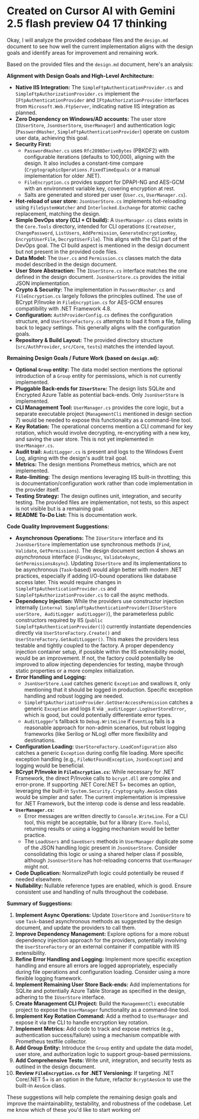 # Created on Cursor AI with Gemini 2.5 flash preview 04 17 thinking

Okay, I will analyze the provided codebase files and the `design.md` document to see how well the current implementation aligns with the design goals and identify areas for improvement and remaining work.

Based on the provided files and the `design.md` document, here's an analysis:

**Alignment with Design Goals and High-Level Architecture:**

*   **Native IIS Integration:** The `SimpleFtpAuthenticationProvider.cs` and `SimpleFtpAuthorizationProvider.cs` implement the `IFtpAuthenticationProvider` and `IFtpAuthorizationProvider` interfaces from `Microsoft.Web.FtpServer`, indicating native IIS integration as planned.
*   **Zero Dependency on Windows/AD accounts:** The user store (`IUserStore`, `JsonUserStore`, `UserManager`) and authentication logic (`PasswordHasher`, `SimpleFtpAuthenticationProvider`) operate on custom user data, achieving this goal.
*   **Security First:**
    *   `PasswordHasher.cs` uses `Rfc2898DeriveBytes` (PBKDF2) with configurable iterations (defaults to 100,000), aligning with the design. It also includes a constant-time compare (`CryptographicOperations.FixedTimeEquals` or a manual implementation for older .NET).
    *   `FileEncryption.cs` provides support for DPAPI-NG and AES-GCM with an environment variable key, covering encryption at rest.
    *   Salts are generated and stored per user (`User.cs`, `UserManager.cs`).
*   **Hot-reload of user store:** `JsonUserStore.cs` implements hot-reloading using `FileSystemWatcher` and `Interlocked.Exchange` for atomic cache replacement, matching the design.
*   **Simple DevOps story (CLI + CI build):** A `UserManager.cs` class exists in the `Core.Tools` directory, intended for CLI operations (`CreateUser`, `ChangePassword`, `ListUsers`, `AddPermission`, `GenerateEncryptionKey`, `EncryptUserFile`, `DecryptUserFile`). This aligns with the CLI part of the DevOps goal. The CI build aspect is mentioned in the design document but not present in the provided code files.
*   **Data Model:** The `User.cs` and `Permission.cs` classes match the data model described in the design document.
*   **User Store Abstraction:** The `IUserStore.cs` interface matches the one defined in the design document. `JsonUserStore.cs` provides the initial JSON implementation.
*   **Crypto & Security:** The implementation in `PasswordHasher.cs` and `FileEncryption.cs` largely follows the principles outlined. The use of BCrypt P/Invoke in `FileEncryption.cs` for AES-GCM ensures compatibility with .NET Framework 4.8.
*   **Configuration:** `AuthProviderConfig.cs` defines the configuration structure, and `UserStoreFactory.cs` attempts to load it from a file, falling back to legacy settings. This generally aligns with the configuration goals.
*   **Repository & Build Layout:** The provided directory structure (`src/AuthProvider`, `src/Core`, `tests`) matches the intended layout.

**Remaining Design Goals / Future Work (based on `design.md`):**

*   **Optional `Group` entity:** The data model section mentions the optional introduction of a `Group` entity for permissions, which is not currently implemented.
*   **Pluggable Back-ends for `IUserStore`:** The design lists SQLite and Encrypted Azure Table as potential back-ends. Only `JsonUserStore` is implemented.
*   **CLI Management Tool:** `UserManager.cs` provides the core logic, but a separate executable project (`ManagementCli` mentioned in design section 7) would be needed to expose this functionality as a command-line tool.
*   **Key Rotation:** The operational concerns mention a CLI command for key rotation, which would involve decrypting, re-encrypting with a new key, and saving the user store. This is not yet implemented in `UserManager.cs`.
*   **Audit trail:** `AuditLogger.cs` is present and logs to the Windows Event Log, aligning with the design's audit trail goal.
*   **Metrics:** The design mentions Prometheus metrics, which are not implemented.
*   **Rate-limiting:** The design mentions leveraging IIS built-in throttling; this is documentation/configuration work rather than code implementation in the provider itself.
*   **Testing Strategy:** The design outlines unit, integration, and security testing. The provided files are implementation, not tests, so this aspect is not visible but is a remaining goal.
*   **README To-Do List:** This is documentation work.

**Code Quality Improvement Suggestions:**

*   **Asynchronous Operations:** The `IUserStore` interface and its `JsonUserStore` implementation use synchronous methods (`Find`, `Validate`, `GetPermissions`). The design document section 4 shows an *asynchronous* interface (`FindAsync`, `ValidateAsync`, `GetPermissionsAsync`). Updating `IUserStore` and its implementations to be asynchronous (`Task`-based) would align better with modern .NET practices, especially if adding I/O-bound operations like database access later. This would require changes in `SimpleFtpAuthenticationProvider.cs` and `SimpleFtpAuthorizationProvider.cs` to call the async methods.
*   **Dependency Injection:** While the providers use constructor injection internally (`internal SimpleFtpAuthenticationProvider(IUserStore userStore, AuditLogger auditLogger)`), the parameterless public constructors required by IIS (`public SimpleFtpAuthenticationProvider()`) currently instantiate dependencies directly via `UserStoreFactory.Create()` and `UserStoreFactory.GetAuditLogger()`. This makes the providers less testable and tightly coupled to the factory. A proper dependency injection container setup, if possible within the IIS extensibility model, would be an improvement. If not, the factory could potentially be improved to allow injecting dependencies for testing, maybe through static properties or a more complex initialization.
*   **Error Handling and Logging:**
    *   `JsonUserStore.Load` catches generic `Exception` and swallows it, only mentioning that it should be logged in production. Specific exception handling and robust logging are needed.
    *   `SimpleFtpAuthorizationProvider.GetUserAccessPermission` catches a generic `Exception` and logs it via `_auditLogger.LogUserStoreError`, which is good, but could potentially differentiate error types.
    *   `AuditLogger`'s fallback to `Debug.WriteLine` if `EventLog` fails is a reasonable approach for non-admin scenarios, but robust logging frameworks (like Serilog or NLog) offer more flexibility and destinations.
*   **Configuration Loading:** `UserStoreFactory.LoadConfiguration` also catches a generic `Exception` during config file loading. More specific exception handling (e.g., `FileNotFoundException`, `JsonException`) and logging would be beneficial.
*   **BCrypt P/Invoke in `FileEncryption.cs`:** While necessary for .NET Framework, the direct P/Invoke calls to `bcrypt.dll` are complex and error-prone. If supporting .NET Core/.NET 5+ becomes an option, leveraging the built-in `System.Security.Cryptography.AesGcm` class would be simpler and safer. The current implementation is impressive for .NET Framework, but the interop code is dense and less readable.
*   **`UserManager.cs`:**
    *   Error messages are written directly to `Console.WriteLine`. For a CLI tool, this might be acceptable, but for a library (`Core.Tools`), returning results or using a logging mechanism would be better practice.
    *   The `LoadUsers` and `SaveUsers` methods in `UserManager` duplicate some of the JSON handling logic present in `JsonUserStore`. Consider consolidating this logic or using a shared helper class if possible, although `JsonUserStore` has hot-reloading concerns that `UserManager` might not.
*   **Code Duplication:** NormalizePath logic could potentially be reused if needed elsewhere.
*   **Nullability:** Nullable reference types are enabled, which is good. Ensure consistent use and handling of nulls throughout the codebase.

**Summary of Suggestions:**

1.  **Implement Async Operations:** Update `IUserStore` and `JsonUserStore` to use `Task`-based asynchronous methods as suggested by the design document, and update the providers to call them.
2.  **Improve Dependency Management:** Explore options for a more robust dependency injection approach for the providers, potentially involving the `UserStoreFactory` or an external container if compatible with IIS extensibility.
3.  **Refine Error Handling and Logging:** Implement more specific exception handling and ensure all errors are logged appropriately, especially during file operations and configuration loading. Consider using a more flexible logging framework.
4.  **Implement Remaining User Store Back-ends:** Add implementations for SQLite and potentially Azure Table Storage as specified in the design, adhering to the `IUserStore` interface.
5.  **Create Management CLI Project:** Build the `ManagementCli` executable project to expose the `UserManager` functionality as a command-line tool.
6.  **Implement Key Rotation Command:** Add a method to `UserManager` and expose it via the CLI to handle encryption key rotation.
7.  **Implement Metrics:** Add code to track and expose metrics (e.g., authentication success/failure) using a mechanism compatible with Prometheus textfile collector.
8.  **Add Group Entity:** Introduce the `Group` entity and update the data model, user store, and authorization logic to support group-based permissions.
9.  **Add Comprehensive Tests:** Write unit, integration, and security tests as outlined in the design document.
10. **Review `FileEncryption.cs` for .NET Versioning:** If targeting .NET Core/.NET 5+ is an option in the future, refactor `BcryptAesGcm` to use the built-in `AesGcm` class.

These suggestions will help complete the remaining design goals and improve the maintainability, testability, and robustness of the codebase. Let me know which of these you'd like to start working on!
